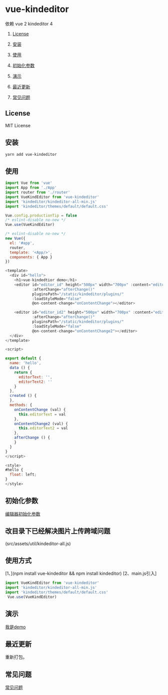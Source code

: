 # vue-kindeditor

依赖
vue 2
kindeditor 4

1. [License](#License)

2. [安装](#安装)

3. [使用](#使用)

4. [初始化参数](#初始化参数)

5. [演示](#演示)

6. [最近更新](#最近更新)

7. [常见问题](#常见问题)

## License

MIT License

## 安装

```bash
yarn add vue-kindeditor
```

## 使用

```js
import Vue from 'vue'
import App from './App'
import router from './router'
import VueKindEditor from 'vue-kindeditor'
import 'kindeditor/kindeditor-all-min.js'
import 'kindeditor/themes/default/default.css'

Vue.config.productionTip = false
/* eslint-disable no-new */
Vue.use(VueKindEditor)

/* eslint-disable no-new */
new Vue({
  el: '#app',
  router,
  template: '<App/>',
  components: { App }
})
```


```js
<template>
  <div id="hello">
    <h1>vue-kindedtior demo</h1>
    <editor id="editor_id" height="500px" width="700px" :content="editorText"
            :afterChange="afterChange()"
            pluginsPath="/static/kindeditor/plugins/"
            :loadStyleMode="false"
            @on-content-change="onContentChange"></editor>

    <editor id="editor_id2" height="500px" width="700px" :content="editorText"
            :afterChange="afterChange()"
            pluginsPath="/static/kindeditor/plugins/"
            :loadStyleMode="false"
            @on-content-change="onContentChange2"></editor>
  </div>
</template>

<script>

export default {
  name: 'hello',
  data () {
    return {
      editorText: '',
      editorText2: ''
    }
  },
  created () {
  },
  methods: {
    onContentChange (val) {
      this.editorText = val
    },
    onContentChange2 (val) {
      this.editorText2 = val
    },
    afterChange () {
    }
  }
}
</script>

<style>
#hello {
  float: left;
}
</style>
```

## 初始化参数
[编辑器初始化参数](http://kindeditor.net/docs/option.html)

## 改目录下已经解决图片上传跨域问题
(src/assets/util/kindeditor-all.js)
## 使用方式
[1、](npm install vue-kindeditor && npm install kindeditor)
[2、main.js引入]
```js
import VueKindEditor from 'vue-kindeditor' 
import 'kindeditor/kindeditor-all-min.js' 
import 'kindeditor/themes/default/default.css' 
 Vue.use(VueKindEditor)
 ```

## 演示
[我是demo](https://github.com/ff755/vue-kindedtior-demo)

## 最近更新 
重新打包。

## 常见问题
[常见问题](https://github.com/ff755/vue-kindeditor/wiki/%E5%B8%B8%E8%A7%81%E9%97%AE%E9%A2%98)